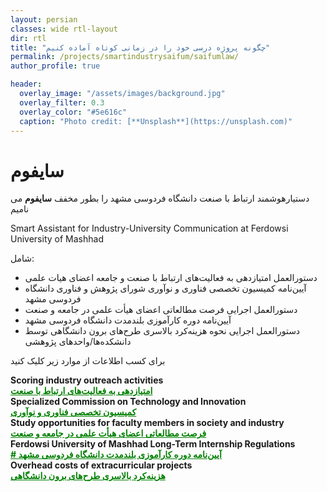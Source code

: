 ```yaml
---
layout: persian
classes: wide rtl-layout
dir: rtl
title: "چگونه پروژه درسی خود را در زمانی کوتاه آماده کنیم"
permalink: /projects/smartindustrysaifum/saifumlaw/
author_profile: true

header:
  overlay_image: "/assets/images/background.jpg"
  overlay_filter: 0.3
  overlay_color: "#5e616c"
  caption: "Photo credit: [**Unsplash**](https://unsplash.com)"
---
```


# سایفوم

دستیارهوشمند ارتباط با صنعت دانشگاه فردوسی مشهد را بطور مخفف **سایفوم**  می نامیم

Smart Assistant for Industry-University Communication at Ferdowsi University of Mashhad

شامل: 

- دستورالعمل امتیازدهی به فعالیت‌های ارتباط با صنعت و جامعه اعضای هیات علمی
- آیین‌نامه کمیسیون تخصصی فناوری و نوآوری شورای پژوهش و فناوری دانشگاه فردوسی مشهد
- دستورالعمل اجرایی فرصت مطالعاتی اعضای هیأت علمی در جامعه و صنعت
- آیین‌نامه دوره کارآموزی بلندمدت دانشگاه فردوسی مشهد
- دستورالعمل اجرایی نحوه هزینه‌کرد بالاسری طرح‌های برون دانشگاهی توسط دانشکده‌ها/واحدهای پژوهشی


برای کسب اطلاعات از موارد زیر کلیک کنید 

<!--1-->
<div class="english-text">
<strong>Scoring industry outreach activities</strong>
</div>
<a href="/projects/smartindustrysaifum/emtiaz" style="text-decoration:underline; color:green;" target="_blank"><strong> امتیازدهی به فعالیت‌های ارتباط با صنعت </strong></a>

<!--2-->
<div class="english-text">
<strong>Specialized Commission on Technology and Innovation</strong>
</div>
<a href="/projects/smartindustrysaifum/fannavari" style="text-decoration:underline; color:green;" target="_blank"><strong> کمیسیون تخصصی فناوری و نوآوری</strong></a>

<!--3-->
<div class="english-text">
<strong>Study opportunities for faculty members in society and industry</strong>
</div>
<a href="/projects/smartindustrysaifum/forsatstudy" style="text-decoration:underline; color:green;" target="_blank"><strong> فرصت مطالعاتی اعضای هیأت علمی در جامعه و صنعت</strong></a>

<!--4-->
<div class="english-text">
<strong>Ferdowsi University of Mashhad Long-Term Internship Regulations</strong>
</div>
<a href="/projects/smartindustrysaifum/karamoozi" style="text-decoration:underline; color:green;" target="_blank"><strong> # آیین‌نامه دوره کارآموزی بلندمدت دانشگاه فردوسی مشهد
</strong></a>

<!--5-->
<div class="english-text">
<strong>Overhead costs of extracurricular projects</strong>
</div>
<a href="/projects/smartindustrysaifum/balasary" style="text-decoration:underline; color:green;" target="_blank"><strong>  هزینه‌کرد بالاسری طرح‌های برون دانشگاهی</strong></a>


